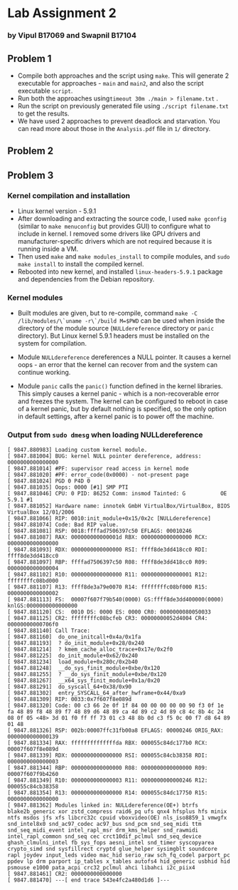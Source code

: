 # Lab Assignment 2 
### by Vipul B17069 and Swapnil B17104

## Problem 1
- Compile both approaches and the script using ```make```. This will generate 2 executable for approaches - ```main``` and ```main2```, and also the script executable ```script```.
- Run both the approaches using```timeout 30m ./main > filename.txt``` .
- Run the script on previously generated file using ```./script filename.txt``` to get the results.
- We have used 2 approaches to prevent deadlock and starvation. You can read more about those in the ```Analysis.pdf``` file in ```1/``` directory.

## Problem 2


## Problem 3

### Kernel compilation and installation

- Linux kernel version - 5.9.1
- After downloading and extracting the source code, I used `make gconfig` (similar to `make menuconfig` but provides GUI) to configure what to include in kernel. I removed some drivers like GPU drivers and manufacturer-specific drivers which are not required because it is running inside a VM.
- Then used `make` and `make modules_install` to compile modules, and `sudo make install` to install the compiled kernel.
- Rebooted into new kernel, and installed `linux-headers-5.9.1` package and dependencies from the Debian repository. 


### Kernel modules

- Built modules are given, but to re-compile, command ```make -C /lib/modules/\`uname -r\`/build M=$PWD``` can be used when inside the directory of the module source (`NULLdereference` directory or `panic` directory). But Linux kernel 5.9.1 headers must be installed on the system for compilation.

- Module `NULLdereference` dereferences a NULL pointer. It causes a kernel oops - an error that the kernel can recover from and the system can continue working. 

- Module `panic` calls the `panic()` function defined in the kernel libraries. This simply causes a kernel panic - which is a non-recoverable error and freezes the system. The kernel can be configured to reboot in case of a kernel panic, but by default nothing is specified, so the only option in default settings, after a kernel panic is to power off the machine. 

### Output from `sudo dmesg` when loading NULLdereference

```
[ 9847.880983] Loading custom kernel module.
[ 9847.881004] BUG: kernel NULL pointer dereference, address: 0000000000000000
[ 9847.881014] #PF: supervisor read access in kernel mode
[ 9847.881020] #PF: error_code(0x0000) - not-present page
[ 9847.881024] PGD 0 P4D 0 
[ 9847.881035] Oops: 0000 [#1] SMP PTI
[ 9847.881046] CPU: 0 PID: 86252 Comm: insmod Tainted: G           OE     5.9.1 #1
[ 9847.881052] Hardware name: innotek GmbH VirtualBox/VirtualBox, BIOS VirtualBox 12/01/2006
[ 9847.881066] RIP: 0010:init_module+0x15/0x2c [NULLdereference]
[ 9847.881074] Code: Bad RIP value.
[ 9847.881081] RSP: 0018:ffffad7506397c50 EFLAGS: 00010246
[ 9847.881087] RAX: 000000000000001d RBX: 0000000000000000 RCX: 0000000000000000
[ 9847.881093] RDX: 0000000000000000 RSI: ffff8de3dd418cc0 RDI: ffff8de3dd418cc0
[ 9847.881097] RBP: ffffad7506397c50 R08: ffff8de3dd418cc0 R09: 0000000000000004
[ 9847.881102] R10: 0000000000000000 R11: 0000000000000001 R12: ffffffffc08bd000
[ 9847.881107] R13: ffff8de3a79e0070 R14: ffffffffc08bf000 R15: 0000000000000002
[ 9847.881113] FS:  00007f607f79b540(0000) GS:ffff8de3dd400000(0000) knlGS:0000000000000000
[ 9847.881120] CS:  0010 DS: 0000 ES: 0000 CR0: 0000000080050033
[ 9847.881125] CR2: ffffffffc08bcfeb CR3: 00000000052d4004 CR4: 00000000000706f0
[ 9847.881140] Call Trace:
[ 9847.881160]  do_one_initcall+0x4a/0x1fa
[ 9847.881193]  ? do_init_module+0x28/0x240
[ 9847.881214]  ? kmem_cache_alloc_trace+0x17e/0x2f0
[ 9847.881225]  do_init_module+0x62/0x240
[ 9847.881234]  load_module+0x280c/0x2b40
[ 9847.881248]  __do_sys_finit_module+0xbe/0x120
[ 9847.881255]  ? __do_sys_finit_module+0xbe/0x120
[ 9847.881267]  __x64_sys_finit_module+0x1a/0x20
[ 9847.881291]  do_syscall_64+0x38/0x90
[ 9847.881302]  entry_SYSCALL_64_after_hwframe+0x44/0xa9
[ 9847.881309] RIP: 0033:0x7f607f8e089d
[ 9847.881320] Code: 00 c3 66 2e 0f 1f 84 00 00 00 00 00 90 f3 0f 1e fa 48 89 f8 48 89 f7 48 89 d6 48 89 ca 4d 89 c2 4d 89 c8 4c 8b 4c 24 08 0f 05 <48> 3d 01 f0 ff ff 73 01 c3 48 8b 0d c3 f5 0c 00 f7 d8 64 89 01 48
[ 9847.881326] RSP: 002b:00007ffc31fb00a8 EFLAGS: 00000246 ORIG_RAX: 0000000000000139
[ 9847.881334] RAX: ffffffffffffffda RBX: 000055c84dc177b0 RCX: 00007f607f8e089d
[ 9847.881339] RDX: 0000000000000000 RSI: 000055c84cb38358 RDI: 0000000000000003
[ 9847.881344] RBP: 0000000000000000 R08: 0000000000000000 R09: 00007f607f9b4260
[ 9847.881349] R10: 0000000000000003 R11: 0000000000000246 R12: 000055c84cb38358
[ 9847.881354] R13: 0000000000000000 R14: 000055c84dc17750 R15: 0000000000000000
[ 9847.881362] Modules linked in: NULLdereference(OE+) btrfs blake2b_generic xor zstd_compress raid6_pq ufs qnx4 hfsplus hfs minix ntfs msdos jfs xfs libcrc32c cpuid vboxvideo(OE) nls_iso8859_1 vmwgfx snd_intel8x0 snd_ac97_codec ac97_bus snd_pcm snd_seq_midi ttm snd_seq_midi_event intel_rapl_msr drm_kms_helper snd_rawmidi intel_rapl_common snd_seq cec crct10dif_pclmul snd_seq_device ghash_clmulni_intel fb_sys_fops aesni_intel snd_timer syscopyarea crypto_simd snd sysfillrect cryptd glue_helper sysimgblt soundcore rapl joydev input_leds video mac_hid serio_raw sch_fq_codel parport_pc ppdev lp drm parport ip_tables x_tables autofs4 hid_generic usbhid hid psmouse e1000 pata_acpi crc32_pclmul ahci libahci i2c_piix4
[ 9847.881461] CR2: 0000000000000000
[ 9847.881470] ---[ end trace 543e4fc2a480d1d6 ]---
```
